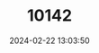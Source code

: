 ---
title: "10142"
category: "Hipposideros lankadiva"
draft: false
date: 2024-02-22 13:03:50
languages:
  English: ["Indian Leaf-nosed Bat", "Indian Roundleaf Bat"]
---